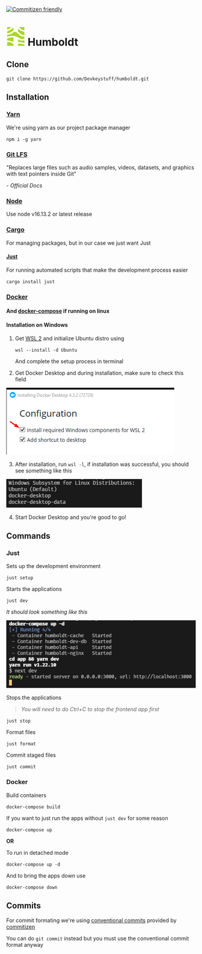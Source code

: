 [![Commitizen friendly](https://shields.io/badge/commitizen-friendly-brightgreen.svg)](http://commitizen.github.io/cz-cli/)

# ![](./public/humboldt.png) **Humboldt**

## Clone

    git clone https://github.com/Devkeystuff/humboldt.git

## Installation

### [Yarn](https://classic.yarnpkg.com/lang/en/docs/install/#windows-stable)

We're using yarn as our project package manager

    npm i -g yarn

### [Git LFS](https://git-lfs.github.com/)

"Replaces large files such as audio samples, videos, datasets, and graphics with text pointers inside Git"

_\- Official Docs_

### [Node](https://nodejs.org/en/download/)

Use node v16.13.2 or latest release

### [Cargo](https://www.rust-lang.org/)

For managing packages, but in our case we just want Just

#### [Just](https://github.com/casey/just)

For running automated scripts that make the development process easier

    cargo install just

### [Docker](https://www.docker.com/get-started)

#### And [docker-compose](https://docs.docker.com/compose/install/) if running on linux

#### Installation on Windows

1.  Get [WSL 2](https://docs.microsoft.com/en-us/windows/wsl/install) and initialize Ubuntu distro using

        wsl --install -d Ubuntu

    And complete the setup process in terminal

2.  Get Docker Desktop and during installation, make sure to check this field

![Check this field](./public/docker_install.png)

3. After installation, run `wsl -l`, if installation was successful, you should see something like this

![Successful installation](./public/wsl.png)

4. Start Docker Desktop and you're good to go!

## Commands

### Just

Sets up the development environment

    just setup

Starts the applications

    just dev

_It should look something like this_

!["test"](./public/docker.png)

Stops the applications

> _You will need to do Ctrl+C to stop the frontend app first_

    just stop

Format files

    just format

Commit staged files

    just commit

### Docker

Build containers

    docker-compose build

If you want to just run the apps without `just dev` for some reason

    docker-compose up

**OR**

To run in detached mode

    docker-compose up -d

And to bring the apps down use

    docker-compose down

## Commits

For commit formating we're using [conventional commits](https://www.conventionalcommits.org/en/v1.0.0/) provided by [commitizen](https://commitizen.github.io/cz-cli/)

You can do `git commit` instead but you must use the conventional commit format anyway
